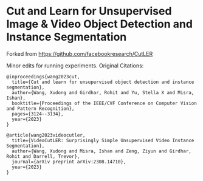 # Cut and Learn for Unsupervised Image & Video Object Detection and Instance Segmentation

Forked from https://github.com/facebookresearch/CutLER

Minor edits for running experiments. Original Citations:

```
@inproceedings{wang2023cut,
  title={Cut and learn for unsupervised object detection and instance segmentation},
  author={Wang, Xudong and Girdhar, Rohit and Yu, Stella X and Misra, Ishan},
  booktitle={Proceedings of the IEEE/CVF Conference on Computer Vision and Pattern Recognition},
  pages={3124--3134},
  year={2023}
}
```

```
@article{wang2023videocutler,
  title={VideoCutLER: Surprisingly Simple Unsupervised Video Instance Segmentation},
  author={Wang, Xudong and Misra, Ishan and Zeng, Ziyun and Girdhar, Rohit and Darrell, Trevor},
  journal={arXiv preprint arXiv:2308.14710},
  year={2023}
}
```
